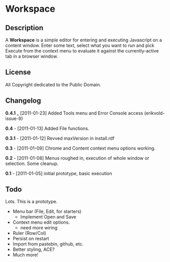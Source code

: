 # Workspace #

## Description ##

A **Workspace** is a simple editor for entering and executing Javascript on a content window. Enter some text, select what you want to run and pick Execute from the context menu to evaluate it against the currently-active tab in a browser window.

## License ##

All Copyright dedicated to the Public Domain.

## Changelog ##

**0.4.1** _ [2011-01-23] Added Tools menu and Error Console access (erikvold-issue-9)

**0.4** - [2011-01-13] Added File functions.

**0.3.1** - [2011-01-12] Revved maxVersion in install.rdf

**0.3** - [2011-01-09] Chrome and Content context menu options working.

**0.2** - [2011-01-08] Menus roughed in, execution of whole window or selection. Some cleanup.

**0.1** - [2011-01-05] initial prototype, basic execution

## Todo ##

Lots. This is a prototype.

* Menu bar (File, Edit, for starters)
  * Implement Open and Save
* Context menu edit options.
  * need more wiring
* Ruler (Row/Col)
* Persist on restart
* Import from pastebin, github, etc.
* Better styling, ACE?
* Much more!